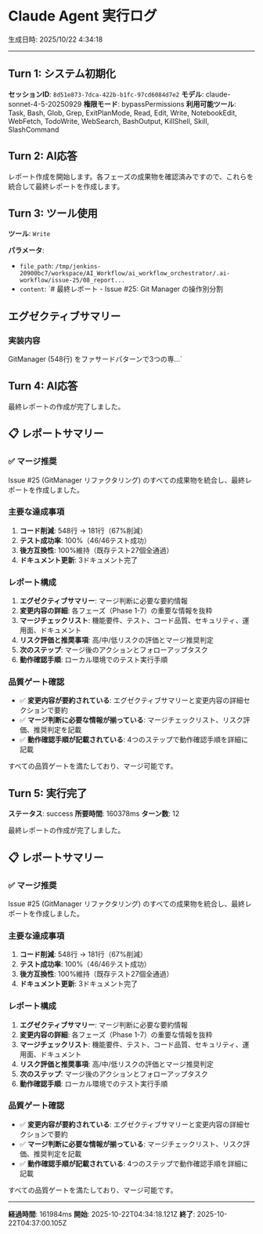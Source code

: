 # Claude Agent 実行ログ

生成日時: 2025/10/22 4:34:18

---

## Turn 1: システム初期化

**セッションID**: `8d51e873-7dca-422b-b1fc-97cd6084d7e2`
**モデル**: claude-sonnet-4-5-20250929
**権限モード**: bypassPermissions
**利用可能ツール**: Task, Bash, Glob, Grep, ExitPlanMode, Read, Edit, Write, NotebookEdit, WebFetch, TodoWrite, WebSearch, BashOutput, KillShell, Skill, SlashCommand

## Turn 2: AI応答

レポート作成を開始します。各フェーズの成果物を確認済みですので、これらを統合して最終レポートを作成します。

## Turn 3: ツール使用

**ツール**: `Write`

**パラメータ**:
- `file_path`: `/tmp/jenkins-20900bc7/workspace/AI_Workflow/ai_workflow_orchestrator/.ai-workflow/issue-25/08_report...`
- `content`: `# 最終レポート - Issue #25: Git Manager の操作別分割

## エグゼクティブサマリー

### 実装内容
GitManager (548行) をファサードパターンで3つの専...`

## Turn 4: AI応答

最終レポートの作成が完了しました。

## 📋 レポートサマリー

### ✅ マージ推奨
Issue #25 (GitManager リファクタリング) のすべての成果物を統合し、最終レポートを作成しました。

### 主要な達成事項
1. **コード削減**: 548行 → 181行（67%削減）
2. **テスト成功率**: 100%（46/46テスト成功）
3. **後方互換性**: 100%維持（既存テスト27個全通過）
4. **ドキュメント更新**: 3ドキュメント完了

### レポート構成
1. **エグゼクティブサマリー**: マージ判断に必要な要約情報
2. **変更内容の詳細**: 各フェーズ（Phase 1-7）の重要な情報を抜粋
3. **マージチェックリスト**: 機能要件、テスト、コード品質、セキュリティ、運用面、ドキュメント
4. **リスク評価と推奨事項**: 高/中/低リスクの評価とマージ推奨判定
5. **次のステップ**: マージ後のアクションとフォローアップタスク
6. **動作確認手順**: ローカル環境でのテスト実行手順

### 品質ゲート確認
- ✅ **変更内容が要約されている**: エグゼクティブサマリーと変更内容の詳細セクションで要約
- ✅ **マージ判断に必要な情報が揃っている**: マージチェックリスト、リスク評価、推奨判定を記載
- ✅ **動作確認手順が記載されている**: 4つのステップで動作確認手順を詳細に記載

すべての品質ゲートを満たしており、マージ可能です。

## Turn 5: 実行完了

**ステータス**: success
**所要時間**: 160378ms
**ターン数**: 12

最終レポートの作成が完了しました。

## 📋 レポートサマリー

### ✅ マージ推奨
Issue #25 (GitManager リファクタリング) のすべての成果物を統合し、最終レポートを作成しました。

### 主要な達成事項
1. **コード削減**: 548行 → 181行（67%削減）
2. **テスト成功率**: 100%（46/46テスト成功）
3. **後方互換性**: 100%維持（既存テスト27個全通過）
4. **ドキュメント更新**: 3ドキュメント完了

### レポート構成
1. **エグゼクティブサマリー**: マージ判断に必要な要約情報
2. **変更内容の詳細**: 各フェーズ（Phase 1-7）の重要な情報を抜粋
3. **マージチェックリスト**: 機能要件、テスト、コード品質、セキュリティ、運用面、ドキュメント
4. **リスク評価と推奨事項**: 高/中/低リスクの評価とマージ推奨判定
5. **次のステップ**: マージ後のアクションとフォローアップタスク
6. **動作確認手順**: ローカル環境でのテスト実行手順

### 品質ゲート確認
- ✅ **変更内容が要約されている**: エグゼクティブサマリーと変更内容の詳細セクションで要約
- ✅ **マージ判断に必要な情報が揃っている**: マージチェックリスト、リスク評価、推奨判定を記載
- ✅ **動作確認手順が記載されている**: 4つのステップで動作確認手順を詳細に記載

すべての品質ゲートを満たしており、マージ可能です。


---

**経過時間**: 161984ms
**開始**: 2025-10-22T04:34:18.121Z
**終了**: 2025-10-22T04:37:00.105Z